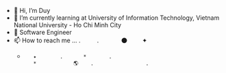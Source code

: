 - 👋 Hi, I’m Duy
- 🌱 I’m currently learning at University of Information Technology, Vietnam National University - Ho Chi Minh City
- 💞️ Software Engineer
- 📫 How to reach me ...
. 　　          .　　          　 🌑　　          ✦
    *        ✦ 　　　　.　　　　*　    　. 　　 　                   
             *            🌎    .          ‍ ‍ ‍ ‍ ‍ ‍ ‍ ‍. ‍
